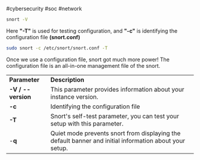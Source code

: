 #cybersecurity #soc #network 

```bash
snort -V
```

Here **"-T"** is used for testing configuration, and **"-c"** is identifying the configuration file **(snort.conf)**

```bash
sudo snort -c /etc/snort/snort.conf -T
```

Once we use a configuration file, snort got much more power! The configuration file is an all-in-one management file of the snort.

|   |   |
|---|---|
|**Parameter**|**Description**|
|**-V / --version**|This parameter provides information about your instance version.|
|**-c**|Identifying the configuration file|
|**-T**|Snort's self-test parameter, you can test your setup with this parameter.|
|-**q**|Quiet mode prevents snort from displaying the default banner and initial information about your setup.|

